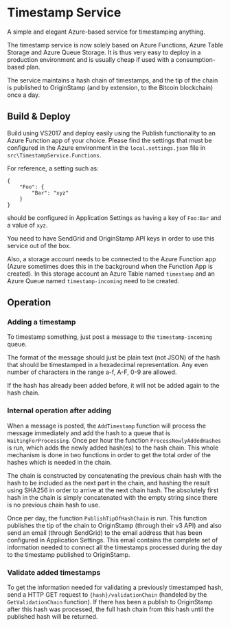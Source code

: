 # Timestamp Service

A simple and elegant Azure-based service for timestamping anything.

The timestamp service is now solely based on Azure Functions, Azure Table Storage and Azure Queue Storage. It is thus very easy to deploy in a production environment and is usually cheap if used with a consumption-based plan.

The service maintains a hash chain of timestamps, and the tip of the chain is published to OriginStamp (and by extension, to the Bitcoin blockchain) once a day.

## Build & Deploy

Build using VS2017 and deploy easily using the Publish functionality to an Azure Function app of your choice. Please find the settings that must be configured in the Azure environment in the `local.settings.json` file in `src\TimestampService.Functions`.

For reference, a setting such as:

```
{
    "Foo": {
        "Bar": "xyz"
    }
}
```

should be configured in Application Settings as having a key of `Foo:Bar` and a value of `xyz`.

You need to have SendGrid and OriginStamp API keys in order to use this service out of the box.

Also, a storage account needs to be connected to the Azure Function app (Azure sometimes does this in the background when the Function App is created). In this storage account an Azure Table named `timestamp` and an Azure Queue named `timestamp-incoming` need to be created.

## Operation

### Adding a timestamp

To timestamp something, just post a message to the `timestamp-incoming` queue.

The format of the message should just be plain text (not JSON) of the hash that should be timestamped in a hexadecimal representation. Any even number of characters in the range a-f, A-F, 0-9 are allowed.

If the hash has already been added before, it will not be added again to the hash chain.

### Internal operation after adding

When a message is posted, the `AddTimestamp` function will process the message immediately and add the hash to a queue that is `WaitingForProcessing`. Once per hour the function `ProcessNewlyAddedHashes` is run, which adds the newly added hash(es) to the hash chain. This whole mechanism is done in two functions in order to get the total order of the hashes which is needed in the chain.

The chain is constructed by concatenating the previous chain hash with the hash to be included as the next part in the chain, and hashing the result using SHA256 in order to arrive at the next chain hash. The absolutely first hash in the chain is simply concatenated with the empty string since there is no previous chain hash to use.

Once per day, the function `PublishTipOfHashChain` is run. This function publishes the tip of the chain to OriginStamp (through their v3 API) and also send an email (through SendGrid) to the email address that has been configured in Application Settings. This email contains the complete set of information needed to connect all the timestamps processed during the day to the timestamp published to OriginStamp.

### Validate added timestamps

To get the information needed for validating a previously timestamped hash, send a HTTP GET request to `{hash}/validationChain` (handeled by the `GetValidationChain` function). If there has been a publish to OriginStamp after this hash was processed, the full hash chain from this hash until the published hash will be returned.
